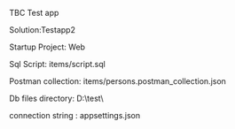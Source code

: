 TBC Test app

Solution:Testapp2

Startup Project: Web

Sql Script: items/script.sql

Postman collection: items/persons.postman_collection.json

Db files directory: D:\test\

connection string :  appsettings.json
